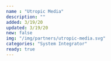 ```yaml
---
name : "Utropic Media"
description: ""
added: 3/19/20
updated: 3/19/20
new: false
img: "/img/partners/utropic-media.svg"
categories: "System Integrator"
ready: true
---
```

